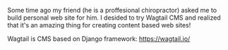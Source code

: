 Some time ago my friend (he is a proffesional chiropractor) asked me
to build personal web site for him. I desided to try Wagtail CMS and
realized that it's an amazing thing for creating content based web sites!

Wagtail is CMS based on Django framework: https://wagtail.io/